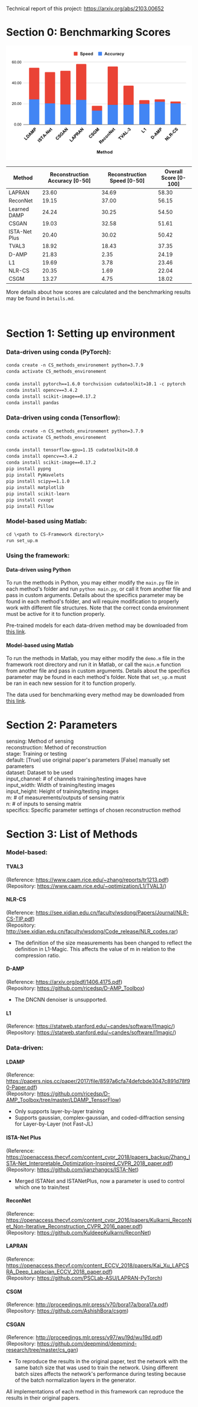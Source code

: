 Technical report of this project: https://arxiv.org/abs/2103.00652
# Section 0: Benchmarking Scores
![Benchmark scores](chart.svg)
<table>
<thead>
  <tr>
    <th>Method</th>
    <th>Reconstruction Accuracy [0-50]</th>
    <th>Reconstruction Speed [0-50]</th>
    <th>Overall Score [0-100]</th>
  </tr>
</thead>
<tbody>
  <tr>
    <td>LAPRAN</td>
    <td>23.60</td>
    <td>34.69</td>
    <td>58.30</td>
  </tr>
  <tr>
    <td>ReconNet</td>
    <td>19.15</td>
    <td>37.00</td>
    <td>56.15</td>
  </tr>
  <tr>
    <td>Learned DAMP</td>
    <td>24.24</td>
    <td>30.25</td>
    <td>54.50</td>
  </tr>
  <tr>
    <td>CSGAN</td>
    <td>19.03</td>
    <td>32.58</td>
    <td>51.61</td>
  </tr>
  <tr>
    <td>ISTA-Net Plus</td>
    <td>20.40</td>
    <td>30.02</td>
    <td>50.42</td>
  </tr>
  <tr>
    <td>TVAL3</td>
    <td>18.92</td>
    <td>18.43</td>
    <td>37.35</td>
  </tr>
  <tr>
    <td>D-AMP</td>
    <td>21.83</td>
    <td>2.35</td>
    <td>24.19</td>
  </tr>
  <tr>
    <td>L1</td>
    <td>19.69</td>
    <td>3.78</td>
    <td>23.46</td>
  </tr>
  <tr>
    <td>NLR-CS</td>
    <td>20.35</td>
    <td>1.69</td>
    <td>22.04</td>
  </tr>
  <tr>
    <td>CSGM</td>
    <td>13.27</td>
    <td>4.75</td>
    <td>18.02</td>
  </tr>
</tbody>
</table>

More details about how scores are calculated and the benchmarking results may be found in `Details.md`.

<br>

# Section 1: Setting up environment

### Data-driven using conda (PyTorch):
`conda create -n CS_methods_environement python=3.7.9` </br>
`conda activate CS_methods_environement`</br>
</br>
`conda install pytorch==1.6.0 torchvision cudatoolkit=10.1 -c pytorch`</br>
`conda install opencv==3.4.2`</br>
`conda install scikit-image==0.17.2`</br>
`conda install pandas`</br>
 
 ### Data-driven using conda (Tensorflow):
`conda create -n CS_methods_environement python=3.7.9` </br>
`conda activate CS_methods_environement`</br>
</br>
`conda install tensorflow-gpu=1.15 cudatoolkit=10.0`</br>
`conda install opencv==3.4.2`</br>
`conda install scikit-image==0.17.2`</br>
`pip install pypng`</br>
`pip install PyWavelets`</br>
`pip install scipy==1.1.0`</br>
`pip install matplotlib`</br>
`pip install scikit-learn`</br>
`pip install cvxopt`</br>
`pip install Pillow`</br>

### Model-based using Matlab:
`cd \<path to CS-Framework directory\>`<br>
`run set_up.m`<br>

### Using the framework:
#### Data-driven using Python
To run the methods in Python, you may either modify the `main.py` file in each method's folder and run `python main.py`, or call it from another file and pass in custom arguments. Details about the specifics parameter may be found in each method's folder, and will require modification to properly work with different file structures. Note that the correct conda environment must be active for it to function properly.

Pre-trained models for each data-driven method may be downloaded from [this link](https://drive.google.com/drive/folders/15ibWTYwSrTiQwE0glrz0EBzXuiK7JS5s?usp=sharing). <!--ADD IN GOOGLE DRIVE LINK TO PRETRAINED MODELS-->

#### Model-based using Matlab
To run the methods in Matlab, you may either modify the `demo.m` file in the framework root directory and run it in Matlab, or call the `main.m` function from another file and pass in custom arguments. Details about the specifics parameter may be found in each method's folder. Note that `set_up.m` must be ran in each new session for it to function properly.

The data used for benchmarking every method may be downloaded from [this link](https://drive.google.com/drive/folders/15ibWTYwSrTiQwE0glrz0EBzXuiK7JS5s?usp=sharing). <!--ADD IN GOOGLE DRIVE LINK TO DATA-->

# Section 2: Parameters

sensing: Method of sensing</br>
reconstruction: Method of reconstruction</br>
stage: Training or testing</br>
default: [True] use original paper's parameters [False] manually set parameters</br>
dataset: Dataset to be used</br>
input_channel: # of channels training/testing images have</br>
input_width: Width of training/testing images</br>
input_height: Height of training/testing images</br>
m: # of measurements/outputs of sensing matrix</br>
n: # of inputs to sensing matrix</br>
specifics: Specific parameter settings of chosen reconstruction method</br>



# Section 3: List of Methods
### Model-based:
#### TVAL3
(Reference: https://www.caam.rice.edu/~zhang/reports/tr1213.pdf)</br>
(Repository: https://www.caam.rice.edu/~optimization/L1/TVAL3/)</br>

#### NLR-CS
(Reference: https://see.xidian.edu.cn/faculty/wsdong/Papers/Journal/NLR-CS-TIP.pdf)</br>
(Repository: http://see.xidian.edu.cn/faculty/wsdong/Code_release/NLR_codes.rar)</br>
* The definition of the size measurements has been changed to reflect the definition in L1-Magic. This affects the value of m in relation to the compression ratio.

#### D-AMP
(Reference: https://arxiv.org/pdf/1406.4175.pdf)</br>
(Repository: https://github.com/ricedsp/D-AMP_Toolbox)</br>
* The DNCNN denoiser is unsupported.

#### L1
(Reference: https://statweb.stanford.edu/~candes/software/l1magic/)</br>
(Repository: https://statweb.stanford.edu/~candes/software/l1magic/)</br>


### Data-driven:
#### LDAMP
(Reference: https://papers.nips.cc/paper/2017/file/8597a6cfa74defcbde3047c891d78f90-Paper.pdf)</br>
(Repository: https://github.com/ricedsp/D-AMP_Toolbox/tree/master/LDAMP_TensorFlow)</br>
* Only supports layer-by-layer training
* Supports gaussian, complex-gaussian, and coded-diffraction sensing for Layer-by-Layer (not Fast-JL)

#### ISTA-Net Plus
(Reference: https://openaccess.thecvf.com/content_cvpr_2018/papers_backup/Zhang_ISTA-Net_Interpretable_Optimization-Inspired_CVPR_2018_paper.pdf)</br>
(Repository: https://github.com/jianzhangcs/ISTA-Net)</br>
* Merged ISTANet and ISTANetPlus, now a parameter is used to control which one to train/test

#### ReconNet
(Reference: https://openaccess.thecvf.com/content_cvpr_2016/papers/Kulkarni_ReconNet_Non-Iterative_Reconstruction_CVPR_2016_paper.pdf)</br>
(Repository: https://github.com/KuldeepKulkarni/ReconNet)</br>

#### LAPRAN
(Reference: https://openaccess.thecvf.com/content_ECCV_2018/papers/Kai_Xu_LAPCSRA_Deep_Laplacian_ECCV_2018_paper.pdf)</br>
(Repository: https://github.com/PSCLab-ASU/LAPRAN-PyTorch)</br>

#### CSGM
(Reference: http://proceedings.mlr.press/v70/bora17a/bora17a.pdf)</br>
(Repository: https://github.com/AshishBora/csgm)</br>

#### CSGAN
(Reference: http://proceedings.mlr.press/v97/wu19d/wu19d.pdf)</br>
(Repository: https://github.com/deepmind/deepmind-research/tree/master/cs_gan)</br>
* To reproduce the results in the original paper, test the network with the same batch size that was used to train the network. Using different batch sizes affects the network's performance during testing because of the batch normalization layers in the generator.

All implementations of each method in this framework can reproduce the results in their original papers.
